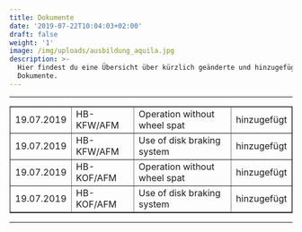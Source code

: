 ```yaml
---
title: Dokumente
date: '2019-07-22T10:04:03+02:00'
draft: false
weight: '1'
image: /img/uploads/ausbildung_aquila.jpg
description: >-
  Hier findest du eine Übersicht über kürzlich geänderte und hinzugefügte
  Dokumente.
---
```

<hr> 
<table border="1" width="100%">
  <colgroup>
    <col width="1*">
    <col width="2*">
    <col width="4*">
    <col width="1*">
  </colgroup>
  <tr>
    <td>19.07.2019</td>
    <td>HB-KFW/AFM</td>
    <td>Operation without wheel spat</td>
    <td>hinzugefügt</td>
  </tr>
  <tr>
    <td>19.07.2019</td>
    <td>HB-KFW/AFM</td>
    <td>Use of disk braking system</td>
    <td>hinzugefügt</td>
  </tr>
  <tr>
    <td>19.07.2019</td>
    <td>HB-KOF/AFM</td>
    <td>Operation without wheel spat</td>
    <td>hinzugefügt</td>
  </tr>
  <tr>
    <td>19.07.2019</td>
    <td>HB-KOF/AFM</td>
    <td>Use of disk braking system</td>
    <td>hinzugefügt</td>
  </tr>
</table>
<hr>
